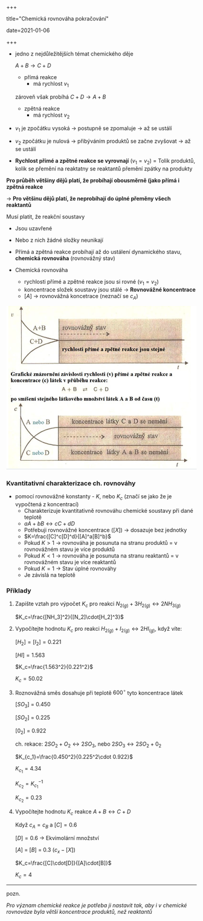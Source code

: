 +++

title="Chemická rovnováha pokračování"

date=2021-01-06

+++

- jedno z nejdůležitějších témat chemického děje

  $A+B \to C + D$

  - přímá reakce
    - má rychlost $v_1$

  zároveň však probíhá $C + D \to A + B$

  - zpětná reakce
    - má rychlost $v_2$

- $v_1$ je zpočátku vysoká $\to$ postupně se zpomaluje $\to$ až se ustálí

- $v_2$ zpočátku je nulová $\to$ přibýváním produktů se začne zvyšovat $\to$ až se ustálí

-  **Rychlost přímé a zpětné reakce se vyrovnají** ($v_1=v_2$) = Tolik produktů, kolik se přemění na reaktatny se reaktantů přemění zpátky na produkty

**Pro průběh většiny dějů platí, že probíhají obousměrně (jako přímá i zpětná reakce**

$\to$ **Pro většinu dějů platí, že neprobíhají do úplné přeměny všech reaktantů**



Musí platit, že reakční soustavy

- Jsou uzavřené
- Nebo z nich žádné složky neunikají

- Přímá a zpětná reakce probíhají až do ustálení dynamického stavu, **chemická rovnováha** (rovnovážný stav)
- Chemická rovnováha
  - rychlosti přímé a zpětné reakce jsou si rovné ($v_1=v_2$)
  - koncentrace složek soustavy jsou stálé $\to$ **Rovnovážné koncentrace**
  - $[A]$ $\to$ rovnovážná koncetrace (neznačí se $c_{A}$)

<img src="https://github.com/cervthecoder/github_images/blob/master/Screenshot%202021-01-06%20at%2008.58.07.png?raw=true" style="zoom:67%;" />



### Kvantitativní charakterizace ch. rovnováhy

- pomocí rovnovážné konstanty - $K$, nebo $K_c$ (značí se jako že je vypočtená z koncentrací)
  - Charakterizuje kvantitativně rovnováhu chemické soustavy při dané teplotě
  - $aA + bB \leftrightarrow cC+dD$
  - Potřebuji rovnovážné koncentrace ($[X]$) $\to$ dosazuje bez jednotky
  - $K=\frac{[C]^c[D]^d}{[A]^a[B]^b}$
  - Pokud $K>1$ $\to$ rovnováha je posunuta na stranu produktů = v rovnovážném stavu je více produktů
  - Pokud $K<1$ $\to$ rovnováha je posunuta na stranu reaktantů = v rovnovážném stavu je více reaktantů
  - Pokud $K=1$ $\to$ Stav úplné rovnováhy
  - Je závislá na teplotě

### Příklady

1. Zapište vztah pro výpočet $K_c$ pro reakci $N_{2(g)}+3H_{2(g)}\leftrightarrow 2NH_{3(g)}$

   $K_c=\frac{[NH_3]^2}{[N_2]\cdot[H_2]^3}$

2. Vypočítejte hodnotu $K_c$ pro reakci $H_{2(g)}+I_{2(g)}\leftrightarrow 2HI_{(g)}$, když víte:

   $[H_2]=[I_2]=0.221$

   $[HI]=1.563$

   $K_c=\frac{1.563^2}{0.221^2}$

   $K_c=50.02$

3. Roznovážná směs dosahuje při teplotě $600^{\circ}$ tyto koncentrace látek

   $[SO_3]$ = $0.450$

   $[SO_2]$ = $0.225$

   $[0_2]$ = $0.922$

   ch. rekace: $2SO_2 + O_2\leftrightarrow 2SO_3$, nebo $2SO_3\leftrightarrow 2SO_2 + 0_2$

   $K_{c_1}=\frac{0.450^2}{0.225^2\cdot 0.922}$

   $K_{c_1}=4.34$

   

   $K_{c_2}=K_{c_1}^{-1}$

   $K_{c_2}=0.23$

4. Vypočítejte hodnotu $K_c$ reakce $A+B \leftrightarrow C+D$

   Když $c_A=c_B$ a $[C]=0.6$ 

   $[D]=0.6$ $\to$ Ekvimolární množství

   $[A]$ = $[B]$ = $0.3$ ($c_x-[X]$)

   $K_c=\frac{[C]\cdot[D]}{[A]\cdot[B]}$

   $K_c=4$

----

pozn.

*Pro význam chemické reakce je potřeba ji nastavit tak, aby i v chemické rovnováze byla větší koncentrace produktů, než reaktantů*



